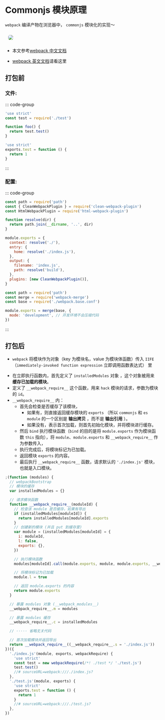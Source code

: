 # Commonjs 模块原理

`webpack` 编译产物在浏览器中， `commonjs` 模块化的实现～

<img src="https://cdn.jsdelivr.net/gh/zhixiangyao/CDN/images/icon/webpack.jpeg" style="margin: 10px; border-radius: 5px;" />

- 本文参考[webpack 中文文档](https://webpack.docschina.org/)

- [webpack 英文文档](https://webpack.js.org/)请看这里

## 打包前

### 文件:

::: code-group

```js [./index.js]
'use strict'
const test = require('./test')

function foo() {
  return test.test()
}
```

```js [./test.js]
'use strict'
exports.test = function () {
  return 1
}
```

:::

### 配置:

::: code-group

```js [./webpack.base.conf.js]
const path = require('path')
const { CleanWebpackPlugin } = require('clean-webpack-plugin')
const HtmlWebpackPlugin = require('html-webpack-plugin')

function resolve(dir) {
  return path.join(__dirname, '..', dir)
}

module.exports = {
  context: resolve('./'),
  entry: {
    home: resolve('./index.js'),
  },
  output: {
    filename: 'index.js',
    path: resolve('build'),
  },
  plugins: [new CleanWebpackPlugin()],
}
```

```js [./webpack.prod.conf.js]
const path = require('path')
const merge = require('webpack-merge')
const base = require('./webpack.base.conf')

module.exports = merge(base, {
  mode: 'development', // 开发环境不会压缩代码
})
```

:::

## 打包后

- `webpack` 将模块作为对象（key 为模块名，value 为模块体函数）传入 `IIFE`（`immediately-invoked function expression` 立即调用函数表达式） 里

* 在立即执行函数内，首先定义了 `installedModules` 对象 ，这个对象被用来 **缓存已加载的模块**。
* 定义了 `__webpack_require__` 这个函数，用来 `hack` 模块的请求，参数为模块的 `id`。
* `__webpack_require__` 内：
  - 首先会检查是否缓存了该模块，
    - 如果有，则直接返回缓存模块的 `exports` （所以 `commonjs` 和 `es module` 的一个区别是 **输出拷贝** ，而不是 **输出引用** ）。
    - 如果没有，表示首次加载，则首先初始化模块，并将模块进行缓存。
  - 然后 `bind` 执行模块函数（`bind` 的目的是将 `module.exports` 作为模块函数 `this` 指向），将 `module`、`module.exports` 和 `__webpack_require__` 作为参数传入，
  - 执行完成后，将模块标记为已加载。
  - 返回模块 `exports` 的内容。
  - 最后执行 `__webpack_require__` 函数，请求默认的 `'./index.js'` 模块，也就是入口模块。

```js
;(function (modules) {
  // webpackBootstrap
  // 模块的缓存
  var installedModules = {}

  // 请求模块函数
  function __webpack_require__(moduleId) {
    // 检查该 module 是否缓存，如果有导出
    if (installedModules[moduleId]) {
      return installedModules[moduleId].exports
    }
    // 创建新的模块 (并且 put 到缓存里)
    var module = (installedModules[moduleId] = {
      i: moduleId,
      l: false,
      exports: {},
    })

    // 执行模块函数
    modules[moduleId].call(module.exports, module, module.exports, __webpack_require__)

    // 将模块标记为已加载
    module.l = true

    // 返回 module.exports 的内容
    return module.exports
  }

  // 暴露 modules 对象 (__webpack_modules__)
  __webpack_require__.m = modules

  // 暴露 modules 缓存
  __webpack_require__.c = installedModules

  // ····· 省略无关代码

  // 首次加载模块并返回导出
  return __webpack_require__((__webpack_require__.s = './index.js'))
})({
  './index.js'(module, exports, webpackRequire) {
    'use strict'
    const test = new webpackRequire(/*! ./test */ './test.js')
    test.test()
    //# sourceURL=webpack:///./index.js?
  },
  './test.js'(module, exports) {
    'use strict'
    exports.test = function () {
      return 1
    }
    //# sourceURL=webpack:///./test.js?
  },
})
```
